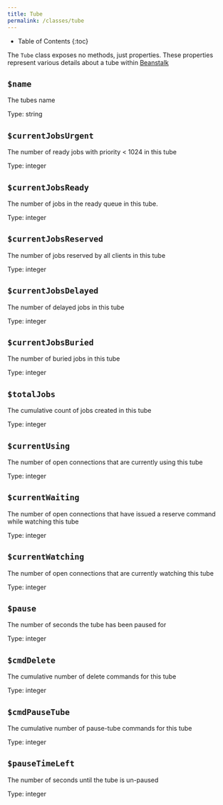 ```yaml
---
title: Tube
permalink: /classes/tube
---
```


* Table of Contents
{:toc}

The `Tube` class exposes no methods, just properties. These properties represent various details about a tube within [Beanstalk](http://kr.github.io/beanstalkd/)

## `$name`

The tubes name

Type: string

## `$currentJobsUrgent`

The number of ready jobs with priority < 1024 in this tube

Type: integer

## `$currentJobsReady`

The number of jobs in the ready queue in this tube.

Type: integer

## `$currentJobsReserved`

The number of jobs reserved by all clients in this tube

Type: integer

## `$currentJobsDelayed`

The number of delayed jobs in this tube

Type: integer

## `$currentJobsBuried`

The number of buried jobs in this tube

Type: integer

## `$totalJobs`

The cumulative count of jobs created in this tube

Type: integer

## `$currentUsing`

The number of open connections that are currently using this tube

Type: integer

## `$currentWaiting`

The number of open connections that have issued a reserve command while watching this tube

Type: integer

## `$currentWatching`

The number of open connections that are currently watching this tube

Type: integer

## `$pause`

The number of seconds the tube has been paused for

Type: integer

## `$cmdDelete`

The cumulative number of delete commands for this tube

Type: integer

## `$cmdPauseTube`

The cumulative number of pause-tube commands for this tube

Type: integer

## `$pauseTimeLeft`

The number of seconds until the tube is un-paused

Type: integer
